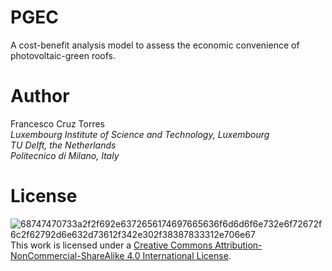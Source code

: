 # PGEC
A cost-benefit analysis model to assess the economic convenience of photovoltaic-green roofs.

# Author
Francesco Cruz Torres  
_Luxembourg Institute of Science and Technology, Luxembourg  
TU Delft, the Netherlands  
Politecnico di Milano, Italy_

# License
![68747470733a2f2f692e6372656174697665636f6d6d6f6e732e6f72672f6c2f62792d6e632d73612f342e302f38387833312e706e67](https://user-images.githubusercontent.com/64637656/177593611-eef69211-c8e1-49c6-95cb-f7d1d1634095.png)
This work is licensed under a [Creative Commons Attribution-NonCommercial-ShareAlike 4.0 International License](https://creativecommons.org/licenses/by-sa/4.0/legalcode).

